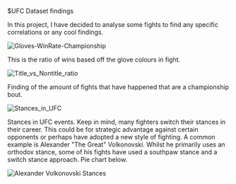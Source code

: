 $UFC Dataset findings

In this project, I have decided to analyse some fights to find any specific correlations or any cool findings.

![Gloves-WinRate-Championship](https://github.com/eyadhajj/UFC_Data_AnalysisProject/assets/115934916/0bdcb47a-6c47-446d-bcc4-1ee0a42a4b33)

This is the ratio of wins based off the glove colours in fight.

![Title_vs_Nontitle_ratio](https://github.com/eyadhajj/UFC_Data_AnalysisProject/assets/115934916/54fbbd1b-b418-4e4f-8f88-e2fe77ce01c9)

Finding of the amount of fights that have happened that are a championship bout.

![Stances_in_UFC](https://github.com/eyadhajj/UFC_Data_AnalysisProject/assets/115934916/7e2c1628-3b96-4180-98c5-42f35f9a2fc4)

Stances in UFC events.
Keep in mind, many fighters switch their stances in their career. This could be for strategic advantage against certain opponents or perhaps have adopted a new style of fighting. A common example is Alexander "The Great" Volkonovski. Whilst he primarily uses an orthodox stance, some of his fights have used a southpaw stance and a switch stance approach. Pie chart below.

![Alexander Volkonovski Stances](https://github.com/eyadhajj/UFC_Data_AnalysisProject/assets/115934916/ddac47ce-5d5f-4a03-96ba-85f0baec080a)
